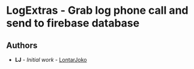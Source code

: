 # LogExtras - Grab log phone call and send to firebase database

## Authors
* **LJ** - *Initial work* - [LontarJoko](https://github.com/lontarjoko)
